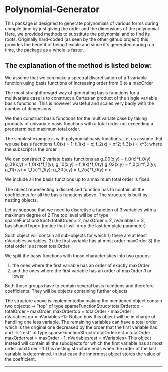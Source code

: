 # Polynomial-Generator
This package is designed to generate polynomials of various forms during compile time by just giving the order and the dimensions of the polynomial. Here, we provided methods to substitute the polynomial and to find its roots. Originally hard-coded (as seen by the other github project) this provides the benefit of being flexible and since it's generated during run time, the package as a whole is faster. 


The explanation of the method is listed below:
------------------------------------------------------------------------------------------------------------------------------------------------------------------------
We assume that we can make a spectral discretisation of a 1 variable function using basis functions of increasing order from 0 to a maxOrder

The most straightforward way of generating basis functions for a multivariate case is to construct a Cartesian product of the single variable
basis functions. This is however wasteful and scales very badly with the number of dimensions.

We then construct basis functions for the multivariate case by taking products of univariate basis functions with a total order not exceeding
a predetermined maximum total order.

The simplest example is with polynomial basis functions. Let us assume that we use basis fucntions
f_0(x) = 1; f_1(x) = x; f_2(x) = x^2; f_3(x) = x^3;
where the subscript is the order

We can construct 2 variate basis functions as
g_00(x,y) = f_0(x)*f_0(y)
g_01(x,y) = f_0(x)*f_1(y);  g_10(x,y) = f_1(x)*f_0(y)
g_02(x,y) = f_0(x)*f_2(y);  g_11(x,y) = f_1(x)*f_1(y);  g_20(x,y) = f_2(x)*f_0(y)
etc

We include all the basis functions up to a maximum total order is fixed.

The object representing a discretised function has to contain all the coefficients for all the basis functions above.
The structure is built by nesting objects.

Let us suppose that we need to discretise a function of 3 variables with a maximum degree of 2
The top level will be of type
   sparseFunctionStruct<totalOrder = 2, maxOrder = 2, nVariables = 3, basisFunctType>    (notice that I will drop the last template parameter)
   
Such object will contain all sub-objects for which 1) there are at least nVariables variables,
                                                   2) the first variable has at most order maxOrder
                                                   3) the total order is at most totalOrder
                                                   
We split the basis functions with those characteristics into two groups:
   1) the ones where the first variable has an order of exactly maxOrder
   2) and the ones where the first variable has an order of maxOrder-1 or lower
   
Both those groups have to contain several basis fucntions and therefore coefficients. They will be objects containing further objects

The structure above is implementedby making the mentioned object contain two objects:
   -> "top" of type
          sparseFunctionStruct<totalOrdertop = totalOrder - maxOrder, maxOrdertop = totalOrder - maxOrder , nVariablestop = nVariables -1>
               Notice how this object will be in charge of handling one less variable. The remaining variables can have a total order which is
               the original one decreased by the order that the first variable has
and
   -> "rest" of type
          sparseFunctionStruct<totalOrderrest = totalOrder , maxOrderrest = maxOrder - 1, nVariablesrest = nVariables>
               This object instead will contain all the subobjects for which the first variable has at most order maxOrder - 1
This nesting structure ends when the order of the last variable is determined. In that case the innermost object stores the value of the coefficient.

------------------------------------------------------------------------------------------------------------------------------------------------------------------------
